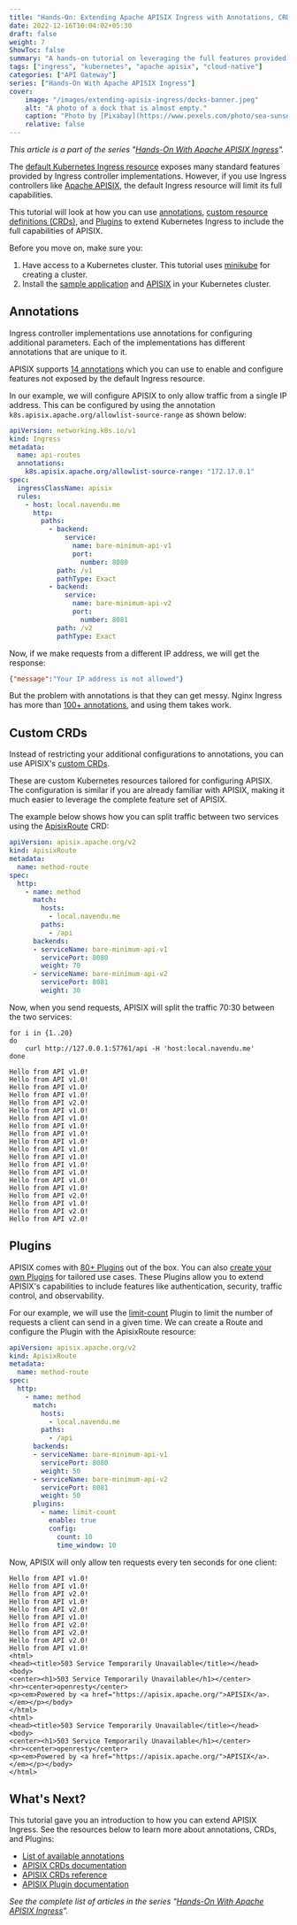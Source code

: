 ```yaml
---
title: "Hands-On: Extending Apache APISIX Ingress with Annotations, CRDs, and Plugins"
date: 2022-12-16T10:04:02+05:30
draft: false
weight: 7
ShowToc: false
summary: "A hands-on tutorial on leveraging the full features provided by APISIX in Kubernetes Ingress."
tags: ["ingress", "kubernetes", "apache apisix", "cloud-native"]
categories: ["API Gateway"]
series: ["Hands-On With Apache APISIX Ingress"]
cover:
    image: "/images/extending-apisix-ingress/docks-banner.jpeg"
    alt: "A photo of a dock that is almost empty."
    caption: "Photo by [Pixabay](https://www.pexels.com/photo/sea-sunset-ocean-relaxing-55839/)"
    relative: false
---
```


_This article is a part of the series "[Hands-On With Apache APISIX Ingress](/series/hands-on-with-apache-apisix-ingress/)"._

The [default Kubernetes Ingress resource](https://kubernetes.io/docs/concepts/services-networking/ingress/#the-ingress-resource) exposes many standard features provided by Ingress controller implementations. However, if you use Ingress controllers like [Apache APISIX](https://apisix.apache.org/docs/ingress-controller/next/getting-started/), the default Ingress resource will limit its full capabilities.

This tutorial will look at how you can use [annotations](#annotations), [custom resource definitions (CRDs)](#custom-crds), and [Plugins](#plugins) to extend Kubernetes Ingress to include the full capabilities of APISIX.

Before you move on, make sure you:

1. Have access to a Kubernetes cluster. This tutorial uses [minikube](https://minikube.sigs.k8s.io/) for creating a cluster.
2. Install the [sample application](/posts/hands-on-set-up-ingress-on-kubernetes-with-apache-apisix-ingress-controller/#deploying-a-sample-application) and [APISIX](/posts/hands-on-set-up-ingress-on-kubernetes-with-apache-apisix-ingress-controller/#deploying-apisix-ingress) in your Kubernetes cluster.

## Annotations

Ingress controller implementations use annotations for configuring additional parameters. Each of the implementations has different annotations that are unique to it.

APISIX supports [14 annotations](https://apisix.apache.org/docs/ingress-controller/next/concepts/annotations/) which you can use to enable and configure features not exposed by the default Ingress resource.

In our example, we will configure APISIX to only allow traffic from a single IP address. This can be configured by using the annotation `k8s.apisix.apache.org/allowlist-source-range` as shown below:

```yaml {title="ip-filter.yaml"}
apiVersion: networking.k8s.io/v1
kind: Ingress
metadata:
  name: api-routes
  annotations:
    k8s.apisix.apache.org/allowlist-source-range: "172.17.0.1"
spec:
  ingressClassName: apisix
  rules:
    - host: local.navendu.me
      http:
        paths:
          - backend:
              service:
                name: bare-minimum-api-v1
                port:
                  number: 8080
            path: /v1
            pathType: Exact
          - backend:
              service:
                name: bare-minimum-api-v2
                port:
                  number: 8081
            path: /v2
            pathType: Exact
```

Now, if we make requests from a different IP address, we will get the response:

```json {title="output"}
{"message":"Your IP address is not allowed"}
```

But the problem with annotations is that they can get messy. Nginx Ingress has more than [100+ annotations](https://kubernetes.github.io/ingress-nginx/user-guide/nginx-configuration/annotations/), and using them takes work.

## Custom CRDs

Instead of restricting your additional configurations to annotations, you can use APISIX's [custom CRDs](https://apisix.apache.org/docs/ingress-controller/next/references/apisix_route_v2/).

These are custom Kubernetes resources tailored for configuring APISIX. The configuration is similar if you are already familiar with APISIX, making it much easier to leverage the complete feature set of APISIX.

The example below shows how you can split traffic between two services using the [ApisixRoute](https://apisix.apache.org/docs/ingress-controller/next/references/apisix_route_v2/) CRD:

```yaml {title="traffic-split.yaml"}
apiVersion: apisix.apache.org/v2
kind: ApisixRoute
metadata:
  name: method-route
spec:
  http:
    - name: method
      match:
        hosts:
          - local.navendu.me
        paths:
          - /api
      backends:
      - serviceName: bare-minimum-api-v1
        servicePort: 8080
        weight: 70
      - serviceName: bare-minimum-api-v2
        servicePort: 8081
        weight: 30
```

Now, when you send requests, APISIX will split the traffic 70:30 between the two services:

```shell
for i in {1..20}
do
    curl http://127.0.0.1:57761/api -H 'host:local.navendu.me'
done
```

```shell {title="output"}
Hello from API v1.0!
Hello from API v1.0!
Hello from API v1.0!
Hello from API v1.0!
Hello from API v2.0!
Hello from API v1.0!
Hello from API v1.0!
Hello from API v1.0!
Hello from API v1.0!
Hello from API v1.0!
Hello from API v1.0!
Hello from API v1.0!
Hello from API v1.0!
Hello from API v1.0!
Hello from API v1.0!
Hello from API v1.0!
Hello from API v2.0!
Hello from API v1.0!
Hello from API v2.0!
Hello from API v2.0!
```

## Plugins

APISIX comes with [80+ Plugins](https://apisix.apache.org/plugins/) out of the box. You can also [create your own Plugins](https://apisix.apache.org/docs/apisix/plugin-develop/) for tailored use cases. These Plugins allow you to extend APISIX's capabilities to include features like authentication, security, traffic control, and observability.

For our example, we will use the [limit-count](https://apisix.apache.org/docs/apisix/plugins/limit-count/) Plugin to limit the number of requests a client can send in a given time. We can create a Route and configure the Plugin with the ApisixRoute resource:

```yaml {title="limit-count.yaml"}
apiVersion: apisix.apache.org/v2
kind: ApisixRoute
metadata:
  name: method-route
spec:
  http:
    - name: method
      match:
        hosts:
          - local.navendu.me
        paths:
          - /api
      backends:
      - serviceName: bare-minimum-api-v1
        servicePort: 8080
        weight: 50
      - serviceName: bare-minimum-api-v2
        servicePort: 8081
        weight: 50
      plugins:
        - name: limit-count
          enable: true
          config:
            count: 10
            time_window: 10
```

Now, APISIX will only allow ten requests every ten seconds for one client:

```text {title="output"}
Hello from API v1.0!
Hello from API v1.0!
Hello from API v2.0!
Hello from API v1.0!
Hello from API v2.0!
Hello from API v1.0!
Hello from API v2.0!
Hello from API v2.0!
Hello from API v2.0!
Hello from API v1.0!
<html>
<head><title>503 Service Temporarily Unavailable</title></head>
<body>
<center><h1>503 Service Temporarily Unavailable</h1></center>
<hr><center>openresty</center>
<p><em>Powered by <a href="https://apisix.apache.org/">APISIX</a>.</em></p></body>
</html>
<html>
<head><title>503 Service Temporarily Unavailable</title></head>
<body>
<center><h1>503 Service Temporarily Unavailable</h1></center>
<hr><center>openresty</center>
<p><em>Powered by <a href="https://apisix.apache.org/">APISIX</a>.</em></p></body>
</html>
```

## What's Next?

This tutorial gave you an introduction to how you can extend APISIX Ingress. See the resources below to learn more about annotations, CRDs, and Plugins:

-   [List of available annotations](https://apisix.apache.org/docs/ingress-controller/next/concepts/annotations/)
-   [APISIX CRDs documentation](https://apisix.apache.org/docs/ingress-controller/next/concepts/apisix_route/)
-   [APISIX CRDs reference](https://apisix.apache.org/docs/ingress-controller/next/references/apisix_route_v2/)
-   [APISIX Plugin documentation](https://apisix.apache.org/docs/apisix/plugins/batch-requests/)

_See the complete list of articles in the series "[Hands-On With Apache APISIX Ingress](/series/hands-on-with-apache-apisix-ingress/)"._
